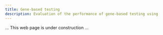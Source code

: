 ```yaml
---
title: Gene-based testing
description: Evaluation of the performance of gene-based testing using LDAK-KVIK
---
```


... This web page is under construction ...